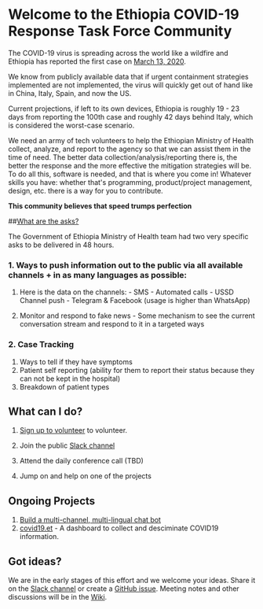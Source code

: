 # Welcome to the Ethiopia COVID-19 Response Task Force Community

The COVID-19 virus is spreading across the world like a wildfire and Ethiopia has reported the first case on [March 13, 2020](http://www.moh.gov.et/ejcc/en/node/194). 

We know from publicly available data that if urgent containment strategies implemented are not implemented, the virus will quickly get out of hand like in China, Italy, Spain, and now the US.

Current projections, if left to its own devices, Ethiopia is roughly 19 - 23 days from reporting the 100th case and roughly 42 days behind Italy, which is considered the worst-case scenario.

We need an army of tech volunteers to help the Ethiopian Ministry of Health collect, analyze, and report to the agency so that we can assist them in the time of need. The better data collection/analysis/reporting there is, the better the response and the more effective the mitigation strategies will be. To do all this, software is needed, and that is where you come in! Whatever skills you have: whether that's programming, product/project management, design, etc. there is a way for you to contribute.

**This community believes that speed trumps perfection**

##[What are the asks?](#asks)

The Government of Ethiopia Ministry of Health team had two very specific asks to be delivered in 48 hours. 

### 1. Ways to push information out to the public via all available channels + in as many languages as possible:
  
  1. Here is the data on the channels:
    - SMS
    - Automated calls
    - USSD Channel push
    - Telegram & Facebook (usage is higher than WhatsApp)

  2. Monitor and respond to fake news
    - Some mechanism to see the current conversation stream and respond to it in a targeted ways

### 2. Case Tracking

  1. Ways to tell if they have symptoms
  2. Patient self reporting (ability for them to report their status because they can not be kept in the hospital)
  3. Breakdown of patient types

## What can I do?

1. [Sign up to volunteer](https://docs.google.com/forms/d/e/1FAIpQLSdYEaHBgkJpolgbrD3Y8ESbiDsx-WPY-S1j6hcNaq2KCthIBA/viewform) to volunteer.

2. Join the public [Slack channel](https://join.slack.com/t/ethiopia-covid19/shared_invite/zt-cot4r5m9-47YX0QorlPbJm49vLq7GhQ)

3. Attend the daily conference call (TBD)

4. Jump on and help on one of the projects

## Ongoing Projects

1. [Build a multi-channel, multi-lingual chat bot](https://github.com/Ethiopia-COVID19/bot)
2. [covid19.et](https://github.com/Ethiopia-COVID19/Covid19.ET) - A dashboard to collect and desciminate COVID19 information.

## Got ideas?

We are in the early stages of this effort and we welcome your ideas. Share it on the [Slack channel](https://join.slack.com/t/ethiopia-covid19/shared_invite/zt-cot4r5m9-47YX0QorlPbJm49vLq7GhQ) or create a [GitHub issue](https://github.com/Ethiopia-COVID19/community/issues). Meeting notes and other discussions will be in the [Wiki](https://github.com/Ethiopia-COVID19/community/wiki).

